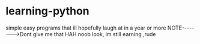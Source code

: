 # learning-python
simple easy programs that ill hopefully laugh at in a year or more
NOTE-------->Dont give me that HAH noob look, im still earning ,rude
